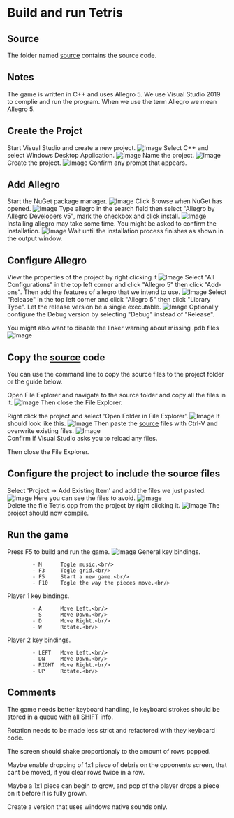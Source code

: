 # Build and run Tetris

## Source 
The folder named [source](source) contains the source code.
 
## Notes
The game is written in C++ and uses Allegro 5.
We use Visual Studio 2019 to complie and run the program.
When we use the term Allegro we mean Allegro 5.

## Create the Projct
Start Visual Studio and create a new project.
![Image](img/StartVisualStudio2019.png)
Select C++ and select Windows Desktop Application.
![Image](img/CreateProject.png)
Name the project.
![Image](img/NameProject.png)
Create the project.
![Image](img/ProjectCreated.png)
Confirm any prompt that appears.

## Add Allegro
Start the NuGet package manager.
![Image](img/OpenNuget.png)
Click Browse when NuGet has opened.
![Image](img/ClickBrowse.png)
Type allegro in the search field then select "Allegro by Allegro Developers v5", mark the checkbox and click install.
![Image](img/SearchAndInstall.png)
Installing allegro may take some time. You might be asked to confirm the installation.
![Image](img/WaitForInstall.png)
Wait until the installation process finishes as shown in the output window.

## Configure Allegro
View the properties of the project by right clicking it
![Image](img/ProjectProperties.png)
Select "All Configurations" in the top left corner and click "Allegro 5" then click "Add-ons". Then add the features of allegro that we intend to use.
![Image](img/SelectAddOns.png)
Select "Release" in the top left corner and click "Allegro 5" then click "Library Type".  Let the release version be a single executable.
![Image](img/SingleExecutable.png)
Optionally configure the Debug version by selecting "Debug" instead of "Release".

You might also want to disable the linker warning about missing .pdb files
![Image](img/DisableLinkerWarning.png)

## Copy the <a href="source">source</a></span> code
You can use the command line to copy the source files to the project folder or the guide below.

Open File Explorer and navigate to the source folder and copy all the files in it.
![Image](img/SelectFilesToCopy.png)
Then close the File Explorer.

Right click the project and select 'Open Folder in File Explorer'.
![Image](img/OpenExplorer.png)
It should look like this.
![Image](img/ExplorerOpened.png)
Then paste the <a href="source">source</a></span> files with Ctrl-V and overwrite existing files.
![Image](img/ReplaceOrSkip.png)          
Confirm if Visual Studio asks you to reload any files.

Then close the File Explorer.

## Configure the project to include the source files
Select 'Project -> Add Existing Item' and add the files we just pasted.
![Image](img/AddExisting.png)
Here you can see the files to avoid.
![Image](img/FilesCopied.png)    
Delete the file Tetris.cpp from the project by right clicking it.
![Image](img/DeleteTetrisCpp.png)
The project should now compile.

## Run the game
Press F5 to build and run the game.
![Image](img/RunGame.png)
General key bindings.

            - M      Togle music.<br/>
            - F3     Togle grid.<br/>
            - F5     Start a new game.<br/>
            - F10    Togle the way the pieces move.<br/>
Player 1 key bindings.

            - A      Move Left.<br/>
            - S      Move Down.<br/>
            - D      Move Right.<br/>
            - W      Rotate.<br/>
Player 2 key bindings.

            - LEFT   Move Left.<br/>
            - DN     Move Down.<br/>
            - RIGHT  Move Right.<br/>
            - UP     Rotate.<br/>

## Comments
The game needs better keyboard handling, ie keyboard strokes should be stored in a queue with all SHIFT info.

Rotation needs to be made less strict and refactored with they keyboard code.

The screen should shake proportionaly to the amount of rows popped.

Maybe enable dropping of 1x1 piece of debris on the opponents screen, that cant be moved, if you clear rows twice in a row.

Maybe a 1x1 piece can begin to grow, and pop of the player drops a piece on it before it is fully grown.

Create a version that uses windows native sounds only.
